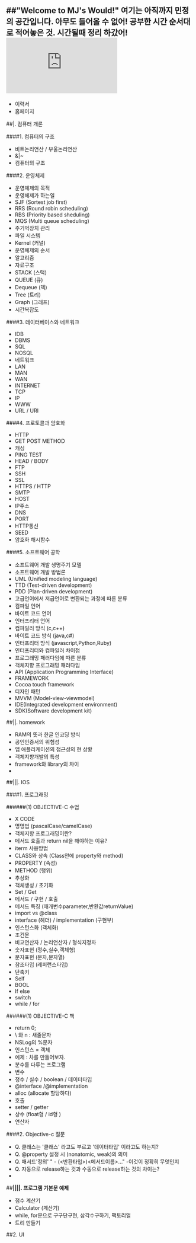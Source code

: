 ##"Welcome to MJ's Would!"
여기는 아직까지 민정의 공간입니다.
아무도 들어올 수 없어!
공부한 시간 순서대로 적어놓은 것.
시간될때 정리 하갔어!
![katniss](https://www.facebook.com/photo.php?fbid=805208766168144&set=a.237017306320629.63278.100000370847188&type=3&theater)
----------------------------------------------------



* 이력서
* 홈페이지






##|. 컴퓨터 개론


####1. 컴퓨터의 구조

* 비트논리연산 / 부울논리연산
* &|~
* 컴퓨터의 구조


####2. 운영체제

* 운영체제의 목적
* 운영체제가 하는일
* SJF (Sortest job first)
* RRS (Round robin scheduling)
* RBS (Priority based sheduling)
* MQS (Multi queue scheduling)
* 주기억장치 관리
* 파일 시스템
* Kernel (커널)
* 운영체제의 순서
* 알고리즘
* 자료구조
* STACK (스택)
* QUEUE (큐)
* Dequeue (덱)
* Tree (트리)
* Graph (그래프)
* 시간복잡도


####3. 데이터베이스와 네트워크

* IDB
* DBMS
* SQL
* NOSQL
* 네트워크
* LAN
* MAN
* WAN
* INTERNET
* TCP
* IP
* WWW
* URL / URI

####4. 프로토콜과 암호화

* HTTP
* GET POST METHOD
* 캐싱
* PING TEST
* HEAD / BODY
* FTP
* SSH
* SSL
* HTTPS / HTTP
* SMTP
* HOST
* IP주소
* DNS
* PORT
* HTTP통신
* SEED
* 암호화 해시함수



####5. 소프트웨어 공학

* 소프트웨어 개발 생명주기 모델
* 소프트웨어 개발 방법론
* UML (Unified modeling language)
* TTD (Test-driven development)
* PDD (Plan-driven development)
* 고급언어에서 저급언어로 변환되는 과정에 따른 분류
* 컴파일 언어
* 바이트 코드 언어
* 인터프리터 언어
* 컴파일러 방식 (c,c++)
* 바이트 코드 방식 (java,c#)
* 인터프리터 방식 (javascript,Python,Ruby)
* 인터프리터와 컴파일러 차이점
* 프로그래밍 패러다임에 따른 분류
* 객체지향 프로그래밍 패러다임
* API (Application Programming Interface)
* FRAMEWORK
* Cocoa touch framework
* 디자인 패턴
* MVVM (Model-view-viewmodel)
* IDE(Integrated development environment)
* SDK(Software development kit)



##||. homework


* RAM의 뜻과 한글 인코딩 방식
* 공인인증서의 위험성
* 앱 애플리케이션의 접근성의 현 상황
* 객체지향개발의 특성
* framework와 library의 차이
* 
 



##|||. IOS

####1. 프로그래밍

######(1) OBJECTIVE-C 수업
* X CODE
* 명명법 (pascalCase/camelCase)
* 객체지향 프로그래밍이란?
* 메서드 호출과 return nil을 해야하는 이유?
* iterm 사용방법
* CLASS와 상속 (Class안에 property와 method)
* PROPERTY (속성)
* METHOD (행위)
* 추상화
* 객체생성 / 초기화 
* Set / Get 
* 메서드 / 구현 / 호출
* 메서드 특징 (매개변수parameter,반환값returnValue)
* import vs @class
* interface (헤더) / implementation (구현부)
* 인스턴스화 (객체화)
* 조건문 
* 비교연산자 / 논리연산자 / 형식지정자
* 숫자표현 (정수,실수,객체형)
* 문자표현 (문자,문자열)
* 참조타입 (레퍼런스타입)
* 단축키
* Self
* BOOL
* If else
* switch
* while / for

######(1) OBJECTIVE-C 책
* return 0;
* \ 와 n : 새줄문자
* NSLog의 %문자
* 인스턴스 = 객체
* 예제 : 차를 만들어보자.
* 분수를 다루는 프로그램
* 변수
* 정수 / 실수 / boolean / 데이터타입
* @interface /@implementation
* alloc (allocate 할당하다)
* 호출
* setter / getter
* 상수 (float형 / id형 )
* 연산자




####2. Objective-c 질문
* Q. 클래스는 '클래스' 라고도 부르고 '데이터타입' 이라고도 하는지?
* Q. @property 설정 시 (nonatomic, weak)의 의미
* Q. 매서드'정의' " - (<반환타입>)<메서드이름>..." -이것이 정확히 무엇인지
* Q. 자동으로 release하는 것과 수동으로 release하는 것의 차이는?
* 

##**||||. 프로그램 기본문 예제**

* 점수 계산기
* Calculator (계산기)
* while, for문으로 구구단구현, 삼각수구하기, 팩토리얼 
* 트리 만들기




##2. UI








